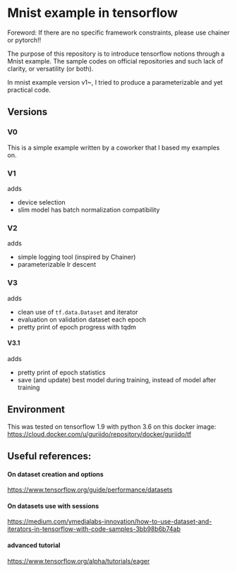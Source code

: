 # Mnist example in tensorflow

Foreword:
If there are no specific framework constraints, please use chainer or pytorch!!

The purpose of this repository is to introduce tensorflow notions through a Mnist example.
The sample codes on official repositories and such lack of clarity, or versatility (or both).

In mnist example version v1~, I tried to produce a parameterizable and yet practical code.

## Versions

### V0
This is a simple example written by a coworker that I based my examples on.

### V1
adds 
- device selection
- slim model has batch normalization compatibility

### V2
adds 
- simple logging tool (inspired by Chainer)
- parameterizable lr descent

### V3
adds
- clean use of `tf.data.Dataset` and iterator
- evaluation on validation dataset each epoch
- pretty print of epoch progress with tqdm

#### V3.1
adds
- pretty print of epoch statistics
- save (and update) best model during training, instead of model after training


## Environment
This was tested on tensorflow 1.9 with python 3.6 on this docker image: 
https://cloud.docker.com/u/guriido/repository/docker/guriido/tf

## Useful references:

#### On dataset creation and options
https://www.tensorflow.org/guide/performance/datasets

#### On datasets use with sessions
https://medium.com/ymedialabs-innovation/how-to-use-dataset-and-iterators-in-tensorflow-with-code-samples-3bb98b6b74ab

#### advanced tutorial
https://www.tensorflow.org/alpha/tutorials/eager